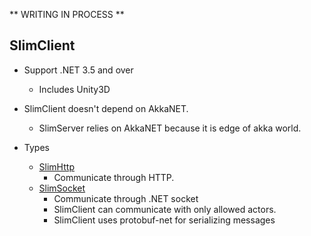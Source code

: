 ** WRITING IN PROCESS **

## SlimClient

- Support .NET 3.5 and over
  - Includes Unity3D
- SlimClient doesn't depend on AkkaNET.
  - SlimServer relies on AkkaNET because it is edge of akka world.

- Types
  - [SlimHttp](https://github.com/SaladLab/Akka.Interfaced/tree/master/samples/SlimHttp)
    - Communicate through HTTP.
  - [SlimSocket](https://github.com/SaladLab/Akka.Interfaced.SlimSocket)
    - Communicate through .NET socket
    - SlimClient can communicate with only allowed actors.
    - SlimClient uses protobuf-net for serializing messages
